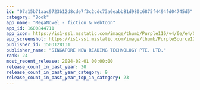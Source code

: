 ```yaml
---
id: "07a15b71aac9723b12d8cde7f3c2cdc73a6eabb81d980c6875f4494fd04745d5"
category: "Book"
app_name: "MegaNovel - fiction & webtoon"
app_id: 1600844711
app_icon: https://is1-ssl.mzstatic.com/image/thumb/Purple116/v4/6e/e4/05/6ee4059a-27c3-ce9e-9142-2df7423d8ba0/AppIcon-0-0-1x_U007emarketing-0-7-0-0-85-220.png/1024x1024bb.png
app_screenshot: https://is1-ssl.mzstatic.com/image/thumb/PurpleSource126/v4/98/38/f9/9838f95b-93af-298f-b02c-138e89f3a317/b1196113-1a85-444d-9b02-37e442a22d7f_1-6.5_U9996_U9875.jpg/1242x2688bb.png
publisher_id: 1503128131
publisher_name: "SINGAPORE NEW READING TECHNOLOGY PTE. LTD."
rank: 24
most_recent_release: 2024-02-01 00:00:00
release_count_in_past_year: 30
release_count_in_past_year_category: 9
release_count_in_past_year_top_in_category: 23
---
```

